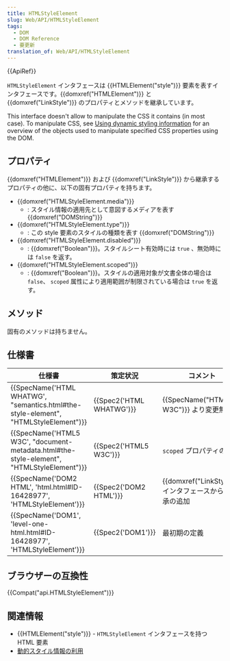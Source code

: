 ```yaml
---
title: HTMLStyleElement
slug: Web/API/HTMLStyleElement
tags:
  - DOM
  - DOM Reference
  - 要更新
translation_of: Web/API/HTMLStyleElement
---
```

{{ApiRef}}

`HTMLStyleElement` インタフェースは {{HTMLElement("style")}} 要素を表すインタフェースです。{{domxref("HTMLElement")}} と {{domxref("LinkStyle")}} のプロパティとメソッドを継承しています。

This interface doesn't allow to manipulate the CSS it contains (in most case). To manipulate CSS, see [Using dynamic styling information](/ja/docs/DOM/Using_dynamic_styling_information) for an overview of the objects used to manipulate specified CSS properties using the DOM.

## プロパティ

{{domxref("HTMLElement")}} および {{domxref("LinkStyle")}} から継承するプロパティの他に、以下の固有プロパティを持ちます。

- {{domxref("HTMLStyleElement.media")}}
  - : スタイル情報の適用先として意図するメディアを表す {{domxref("DOMString")}}
- {{domxref("HTMLStyleElement.type")}}
  - : この style 要素のスタイルの種類を表す {{domxref("DOMString")}}
- {{domxref("HTMLStyleElement.disabled")}}
  - : {{domxref("Boolean")}}。スタイルシート有効時には `true` 、無効時には `false` を返す。
- {{domxref("HTMLStyleElement.scoped")}}
  - : {{domxref("Boolean")}}。スタイルの適用対象が文書全体の場合は `false`、 `scoped` 属性により適用範囲が制限されている場合は `true` を返す。

## メソッド

固有のメソッドは持ちません。

## 仕様書

| 仕様書                                                                                                                   | 策定状況                         | コメント                                                        |
| ------------------------------------------------------------------------------------------------------------------------ | -------------------------------- | --------------------------------------------------------------- |
| {{SpecName('HTML WHATWG', "semantics.html#the-style-element", "HTMLStyleElement")}}         | {{Spec2('HTML WHATWG')}} | {{SpecName("HTML5 W3C")}} より変更無し                   |
| {{SpecName('HTML5 W3C', "document-metadata.html#the-style-element", "HTMLStyleElement")}} | {{Spec2('HTML5 W3C')}}     | `scoped` プロパティの追加                                       |
| {{SpecName('DOM2 HTML', 'html.html#ID-16428977', 'HTMLStyleElement')}}                             | {{Spec2('DOM2 HTML')}}     | {{domxref("LinkStyle")}} インタフェースからの継承の追加 |
| {{SpecName('DOM1', 'level-one-html.html#ID-16428977', 'HTMLStyleElement')}}                     | {{Spec2('DOM1')}}         | 最初期の定義                                                    |

## ブラウザーの互換性

{{Compat("api.HTMLStyleElement")}}

## 関連情報

- {{HTMLElement("style")}} - `HTMLStyleElement` インタフェースを持つ HTML 要素
- [動的スタイル情報の利用](/ja/docs/Web/Guide/DOM/Using_dynamic_styling_information)
